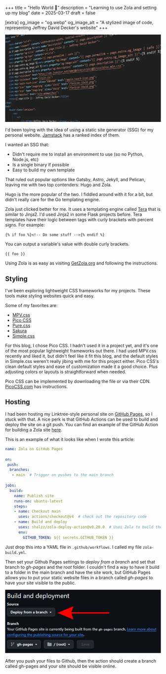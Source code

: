 +++
title = "Hello World 👋"
description = "Learning to use Zola and setting up my blog"
date = 2025-03-17
draft = false

[extra]
og_image = "og.webp"
og_image_alt = "A stylized image of code, representing Jeffrey David Decker's website"
+++

![A stylized image of code, representing Jeffrey David Decker's website](code.webp)

I'd been toying with the idea of using a static site generator (SSG) for my personal website. [Jamstack](https://jamstack.org/generators/) has a ranked index of them.

I wanted an SSG that:

* Didn't require me to install an environment to use (so no Python, Node.js, etc)
* Is a single binary if possible
* Easy to build my own template

That ruled out popular options like Gatsby, Astro, Jekyll, and Pelican, leaving me with two top contenders: Hugo and Zola.

Hugo is the more popular of the two. I fiddled around with it for a bit, but didn't really care for the Go templating engine.

Zola just clicked better for me. It uses a templating engine called [Tera](https://keats.github.io/tera/docs/) that is similar to Jinja2. I'd used Jinja2 in some Flask projects before. Tera templates have their logic between tags with curly brackets with percent signs. For example:

`{% if foo %}<!-- Do some stuff -->{% endif %}`

You can output a variable's value with double curly brackets.

`{{ foo }}`

Using Zola is as easy as visiting [GetZola.org](https://www.getzola.org/) and following the instructions.

## Styling

I've been exploring lightweight CSS frameworks for my projects. These tools make styling websites quick and easy.

Some of my favorites are:

* [MPV.css](https://andybrewer.github.io/mvp/)
* [Pico CSS](https://picocss.com/)
* [Pure.css](https://purecss.io/)
* [Sakura](https://oxal.org/projects/sakura/)
* [Simple.css](https://simplecss.org/)

For this blog, I chose Pico CSS. I hadn't used it in a project yet, and it's one of the most popular lightweight frameworks out there. I had used MPV.css recently and liked it, but didn't feel like it fit this blog, and the default styles in Simple.css weren't really jibing with me for this project either. Pico CSS's clean default styles and ease of customization made it a good choice. Plus adjusting colors or layouts is straightforward when needed.

Pico CSS can be implemented by downloading the file or via their CDN. [PicoCSS.com](https://picocss.com/) has instructions.

## Hosting

I had been hosting my Linktree-style personal site on [GitHub Pages](https://pages.github.com/), so I stuck with that. A nice perk is that GitHub Actions can be used to build and deploy the site on a git push. You can find an example of the GitHub Action for building a Zola site [here](https://github.com/marketplace/actions/zola-deploy-to-pages).

This is an example of what it looks like when I wrote this article:

``` yaml
name: Zola on GitHub Pages

on: 
 push:
  branches:
   - main  # Trigger on pushes to the main branch

jobs:
  build:
    name: Publish site
    runs-on: ubuntu-latest
    steps:
    - name: Checkout main
      uses: actions/checkout@v4  # check out the repository code
    - name: Build and deploy
      uses: shalzz/zola-deploy-action@v0.20.0  # Uses Zola to build the site
      env:
        GITHUB_TOKEN: ${{ secrets.GITHUB_TOKEN }}
```

Just drop this into a YAML file in `.github/workflows`. I called my file `zola-build.yml`.

Then set your Github Pages settings to *deploy from a branch* and set that branch to *gh-pages* and the *root* folder. I couldn't find a way to have it build to a folder in the main branch and have the site work, but GitHub Pages allows you to put your static website files in a branch called *gh-pages* to have your site visible to the public.

![Screenshot of the deploy from a branch setting](deploy%20from%20a%20branch.webp)

After you push your files to Github, then the action should create a branch called gh-pages and your site should be visible online.
